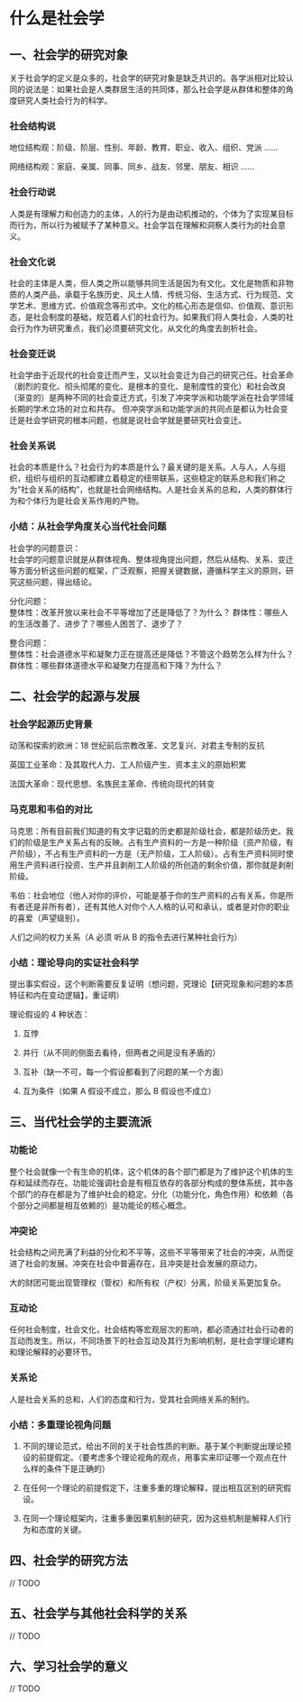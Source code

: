 

# 什么是社会学

## 一、社会学的研究对象

关于社会学的定义是众多的，社会学的研究对象是缺乏共识的。各学派相对比较认同的说法是：如果社会是人类群居生活的共同体，那么社会学是从群体和整体的角度研究人类社会行为的科学。

### 社会结构说

地位结构观：阶级、阶层、性别、年龄、教育、职业、收入、组织、党派 ……

网络结构观：家庭、亲属、同事、同乡、战友、邻里、朋友、相识 ……

### 社会行动说

人类是有理解力和创造力的主体，人的行为是由动机推动的，个体为了实现某目标而行为，所以行为被赋予了某种意义。社会学旨在理解和洞察人类行为的社会意义。

### 社会文化说

社会的主体是人类，但人类之所以能够共同生活是因为有文化。文化是物质和非物质的人类产品，承载于名族历史、风土人情、传统习俗、生活方式、行为规范、文学艺术、思维方式、价值观念等形式中。文化的核心形态是信仰、价值观、意识形态，是社会制度的基础，规范着人们的社会行为。如果我们将人类社会，人类的社会行为作为研究重点，我们必须要研究文化，从文化的角度去剖析社会。

### 社会变迁说

社会学由于近现代的社会变迁而产生，又以社会变迁为自己的研究己任。社会革命（剧烈的变化、彻头彻尾的变化、是根本的变化、是制度性的变化）和社会改良（渐变的）是两种不同的社会变迁方式，引发了冲突学派和功能学派在社会学领域长期的学术立场的对立和共存。	但冲突学派和功能学派的共同点是都认为社会变迁是社会学研究的根本问题，也就是说社会学就是要研究社会变迁。

### 社会关系说

社会的本质是什么？社会行为的本质是什么？最关键的是关系。人与人，人与组织，组织与组织的互动都建立着稳定的纽带联系，这些稳定的联系总和我们称之为“社会关系的结构”，也就是社会网络结构。人是社会关系的总和，人类的群体行为和个体行为是社会关系作用的产物。


### 小结：从社会学角度关心当代社会问题

社会学的问题意识：	
社会学的问题意识就是从群体视角、整体视角提出问题，然后从结构、关系、变迁等方面分析这些问题的框架，广泛观察，把握关键数据，遵循科学主义的原则，研究这些问题，得出结论。

分化问题：		
整体性：改革开放以来社会不平等增加了还是降低了？为什么？
群体性：哪些人的生活改善了、进步了？哪些人困苦了、退步了？

整合问题：	
整体性：社会道德水平和凝聚力正在提高还是降低？不管这个趋势怎么样为什么？
群体性：哪些群体道德水平和凝聚力在提高和下降？为什么？

## 二、社会学的起源与发展

### 社会学起源历史背景

动荡和探索的欧洲：18 世纪前后宗教改革、文艺复兴、对君主专制的反抗

英国工业革命：及其取代人力、工人阶级产生、资本主义的原始积累

法国大革命：现代思想、名族民主革命、传统向现代的转变

### 马克思和韦伯的对比

马克思：所有目前我们知道的有文字记载的历史都是阶级社会，都是阶级历史。我们的阶级是生产关系占有的反映。占有生产资料的一方是一种阶级（资产阶级，有产阶级），不占有生产资料的一方是（无产阶级，工人阶级）。占有生产资料同时使用生产资料进行投资、生产并且剥削工人阶级的所创造的剩余价值，那你就是剥削阶级。

韦伯：社会地位（他人对你的评价，可能是基于你的生产资料的占有关系，你是所有者还是非所有者），还有其他人对你个人人格的认可和承认，或者是对你的职业的喜爱（声望级别）。

人们之间的权力关系（A 必须 听从 B 的指令去进行某种社会行为）

### 小结：理论导向的实证社会科学

提出事实假设，这个判断需要反复证明（想问题，究理论【研究现象和问题的本质特征和内在变动逻辑】，重证明）

理论假设的 4 种状态：

1. 互悖

2. 并行（从不同的侧面去看待，但两者之间是没有矛盾的）  

3. 互补（缺一不可，每一个假设都看到了问题的某一个方面） 

4. 互为条件（如果 A 假设不成立，那么 B 假设也不成立）

## 三、当代社会学的主要流派

### 功能论
	 
整个社会就像一个有生命的机体，这个机体的各个部门都是为了维护这个机体的生存和延续而存在。功能论强调社会是有相互依存的各部分构成的整体系统，其中各个部门的存在都是为了维护社会的稳定。分化（功能分化，角色作用）和依赖（各个部分之间都是相互依赖的）是功能论的核心概念。

### 冲突论

社会结构之间充满了利益的分化和不平等，这些不平等带来了社会的冲突，从而促进了社会的发展。冲突在社会中普遍存在，且冲突是社会发展的原动力。

大的财团可能出现管理权（管权）和所有权（产权）分离，阶级关系更加复杂。

### 互动论

任何社会制度，社会文化，社会结构等宏观层次的影响，都必须通过社会行动者的互动而发生。所以，不同场景下的社会互动及其行为影响机制，是社会学理论建构和理论解释的必要环节。

### 关系论

人是社会关系的总和，人们的态度和行为，受其社会网络关系的制约。

### 小结：多重理论视角问题

1. 不同的理论范式，给出不同的关于社会性质的判断。基于某个判断提出理论预设的前提假定。（要考虑多个理论视角的观点，用事实来印证哪一个观点在什么样的条件下是正确的）

2. 在任何一个理论的前提假定下，注重多重的理论解释，提出相互区别的研究假设。

3. 在同一个理论框架内，注重多重因果机制的研究，因为这些机制是解释人们行为和态度的关键。

## 四、社会学的研究方法

// TODO 

## 五、社会学与其他社会科学的关系

// TODO 

## 六、学习社会学的意义

// TODO 

